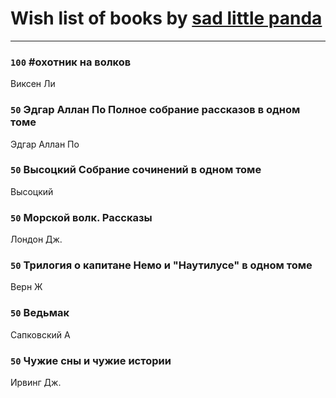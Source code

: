 # Wish list of books by [sad little panda](https://www.facebook.com/app_scoped_user_id/1882525281990290/)
---

### `100` #охотник на волков
Виксен Ли

### `50` Эдгар Аллан По Полное собрание рассказов в одном томе
Эдгар Аллан По

### `50` Высоцкий Собрание сочинений в одном томе
Высоцкий

### `50` Морской волк. Рассказы
Лондон Дж.

### `50` Трилогия о капитане Немо и "Наутилусе" в одном томе
Верн Ж

### `50` Ведьмак
Сапковский А

### `50` Чужие сны и чужие истории
Ирвинг Дж.

